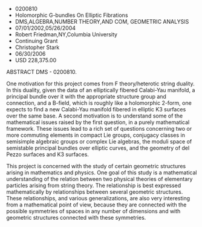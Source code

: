 
* 0200810
* Holomorphic G-bundles On Elliptic Fibrations
* DMS,ALGEBRA,NUMBER THEORY,AND COM, GEOMETRIC ANALYSIS
* 07/01/2002,05/26/2004
* Robert Friedman,NY,Columbia University
* Continuing Grant
* Christopher Stark
* 06/30/2006
* USD 228,375.00

ABSTRACT DMS - 0200810.

One motivation for this project comes from F theory/heterotic string duality. In
this duality, given the data of an elliptically fibered Calabi-Yau manifold, a
principal bundle over it with the appropriate structure group and connection,
and a B-field, which is roughly like a holomorphic 2-form, one expects to find a
new Calabi-Yau manifold fibered in elliptic K3 surfaces over the same base. A
second motivation is to understand some of the mathematical issues raised by the
first question, in a purely mathematical framework. These issues lead to a rich
set of questions concerning two or more commuting elements in compact Lie
groups, conjugacy classes in semisimple algebraic groups or complex Lie
algebras, the moduli space of semistable principal bundles over elliptic curves,
and the geometry of del Pezzo surfaces and K3 surfaces.

This project is concerned with the study of certain geometric structures arising
in mathematics and physics. One goal of this study is a mathematical
understanding of the relation between two physical theories of elementary
particles arising from string theory. The relationship is best expressed
mathematically by relationships between several geometric structures. These
relationships, and various generalizations, are also very interesting from a
mathematical point of view, because they are connected with the possible
symmetries of spaces in any number of dimensions and with geometric structures
connected with these symmetries.
